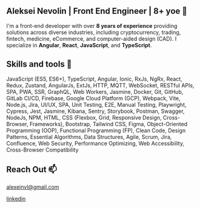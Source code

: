 ## Aleksei Nevolin | Front End Engineer | 8+ yoe 👋
I'm a front-end developer with over **8 years of experience** providing solutions across diverse industries, including cryptocurrency, trading, fintech, medicine, eCommerce, and computer-aided design (CAD). I specialize in **Angular**, **React**, **JavaScript**, and **TypeScript**.

## Skills and tools 🔧

JavaScript (ES5, ES6+), TypeScript, Angular, Ionic, RxJs, NgRx, React, Redux, Zustand, AngularJs, ExtJs, HTTP, MQTT, WebSocket, RESTful APIs, SPA, PWA, SSR, GraphQL, Web Workers, Jasmine, Docker, Git, GitHub, GitLab CI/CD, Firebase, Google Cloud Platform (GCP), Webpack, Vite, Node.js, Jira, UI/UX, SPA, Unit Testing, E2E, Manual Testing, Playwright, Cypress, Jest, Jasmine, Kibana, Sentry, Storybook, Postman, Swagger, NodeJs, NPM, HTML, CSS (Flexbox, Grid, Responsive Design, Cross-Browser, Frameworks), Bootstrap, Tailwind CSS, Figma, Object-Oriented Programming (OOP), Functional Programming (FP), Clean Code, Design Patterns, Essential Algorithms, Data Structures, Agile, Scrum, Jira, Confluence, Web Security, Performance Optimizing, Web Accessibility, Cross-Browser Compatibility

## Reach Out 📫

<alexeinvl@gmail.com>

[linkedin](https://www.linkedin.com/in/aleksei-nevolin/)

<!--
**a1leks/a1leks** is a ✨ _special_ ✨ repository because its `README.md` (this file) appears on your GitHub profile.

Here are some ideas to get you started:

- 🔭 I’m currently working on ...
- 🌱 I’m currently learning ...
- 👯 I’m looking to collaborate on ...
- 🤔 I’m looking for help with ...
- 💬 Ask me about ...
- 📫 How to reach me: ...
- 😄 Pronouns: ...
- ⚡ Fun fact: ...
-->
